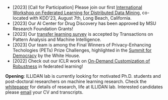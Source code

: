 - [2023] [Call for Participation] Please join our first <a href="https://fl4data-mining.github.io/" target="_blank">International Workshop on Federated Learning for Distributed Data Mining</a>, co-located with KDD'23, August 7th, Long Beach, California.
- [2023] Our AI Center for Drug Discovery has been approved by MSU Research Foundation Grants! 
- [2023] Our <a href="https://arxiv.org/abs/2009.07888" target="_blank">transfer learning survey</a> is accepted by Transactions on Pattern Analysis and Machine Intelligence. 
- [2023] Our team is among the Final Winners of <a herf="https://petsprizechallenges.com/" target="_blank">Privacy-Enhancing Techologies (PETs)</a> Prize Challenges, highlighted in the <a href="https://www.youtube.com/watch?v=8nRs3VArnco&t=12544s">Summit for Democracy</a> by the White House. 
- [2022] Check out our ICLR work on <a href="https://openreview.net/forum?id=_QLmakITKg" target="_blank">On-Demand Customization of Robustness</a> in federated learning! 

**Opening**: ILLIDAN lab is currently looking for motivated Ph.D. students and post-doctoral researchers on machine learning research. Check the [whitepaper](whitepaper.pdf) for details of research, life at ILLIDAN lab. Interested candidates please [email](mailto:jiayuz@msu.edu) your CV and transcripts.
